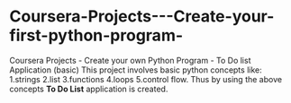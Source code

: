 # Coursera-Projects---Create-your-first-python-program-
Coursera Projects - Create your own Python Program - To Do list Application (basic)
This project involves basic python concepts like: 
1.strings 
2.list 
3.functions 
4.loops 
5.control flow. 
Thus by using the above concepts **To Do List** application is created.

